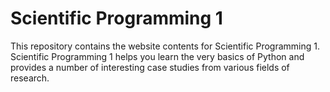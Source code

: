 # Scientific Programming 1
This repository contains the website contents for Scientific Programming 1. Scientific Programming 1 helps you learn the very basics of Python and provides a number of interesting case studies from various fields of research.
